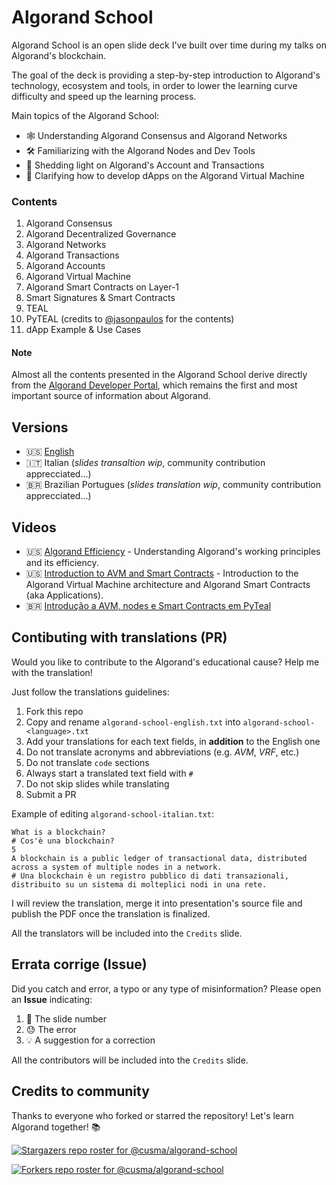 # Algorand School
Algorand School is an open slide deck I've built over time during my talks on 
Algorand's blockchain.

The goal of the deck is providing a step-by-step introduction to Algorand's 
technology, ecosystem and tools, in order to lower the learning curve difficulty 
and speed up the learning process. 

Main topics of the Algorand School:

- 🕸 Understanding Algorand Consensus and Algorand Networks
- 🛠 Familiarizing with the Algorand Nodes and Dev Tools
- 🤝 Shedding light on Algorand's Account and Transactions
- 🤖 Clarifying how to develop dApps on the Algorand Virtual Machine

### Contents
1. Algorand Consensus
2. Algorand Decentralized Governance
3. Algorand Networks
4. Algorand Transactions
5. Algorand Accounts
6. Algorand Virtual Machine
7. Algorand Smart Contracts on Layer-1
8. Smart Signatures & Smart Contracts
9. TEAL
10. PyTEAL (credits to [@jasonpaulos](https://github.com/jasonpaulos) for the contents)
11. dApp Example & Use Cases

#### Note
Almost all the contents presented in the Algorand School derive directly from 
the [Algorand Developer Portal](https://developer.algorand.org/), which 
remains the first and most important source of information about Algorand.

## Versions
- 🇺🇸 [English](https://github.com/cusma/algorand-school/blob/main/algorand-school-english.pdf)
- 🇮🇹 Italian (_slides transaltion wip_, community contribution apprecciated...)
- 🇧🇷 Brazilian Portugues (_slides translation wip_, community contribution apprecciated...)

## Videos
- 🇺🇸 [Algorand Efficiency](https://www.youtube.com/watch?v=e8s8Ui8vDaY) - Understanding Algorand's working principles and its efficiency.
- 🇺🇸 [Introduction to AVM and Smart Contracts](https://www.youtube.com/watch?v=fTAPLiPcj28) - Introduction to the Algorand Virtual Machine architecture and Algorand Smart Contracts (aka Applications).
- 🇧🇷 [Introdução a AVM, nodes e Smart Contracts em PyTeal](https://www.youtube.com/watch?v=Wl2JDXudGrM)

## Contibuting with translations (PR)
Would you like to contribute to the Algorand's educational cause? Help me with 
the translation!

Just follow the translations guidelines:
1. Fork this repo
2. Copy and rename `algorand-school-english.txt` into `algorand-school-<language>.txt`
3. Add your translations for each text fields, in **addition** to the English one
4. Do not translate acronyms and abbreviations (e.g. _AVM_, _VRF_, etc.)
5. Do not translate `code` sections
6. Always start a translated text field with `#`
7. Do not skip slides while translating
8. Submit a PR

Example of editing `algorand-school-italian.txt`:
```
What is a blockchain?
# Cos'è una blockchain?
5
A blockchain is a public ledger of transactional data, distributed across a system of multiple nodes in a network.
# Una blockchain è un registro pubblico di dati transazionali, distribuito su un sistema di molteplici nodi in una rete.
```

I will review the translation, merge it into presentation's source file and 
publish the PDF once the translation is finalized.

All the translators will be included into the `Credits` slide.

## Errata corrige (Issue)
Did you catch and error, a typo or any type of misinformation? Please open an **Issue** indicating:

1. 🎲 The slide number
2. 😓 The error
3. 💡 A suggestion for a correction

All the contributors will be included into the `Credits` slide.

## Credits to community

Thanks to everyone who forked or starred the repository! Let's learn Algorand together! 📚

[![Stargazers repo roster for @cusma/algorand-school](https://reporoster.com/stars/dark/cusma/algorand-school)](https://github.com/cusma/algorand-school/stargazers)

[![Forkers repo roster for @cusma/algorand-school](https://reporoster.com/forks/dark/cusma/algorand-school)](https://github.com/cusma/algorand-school/network/members)
